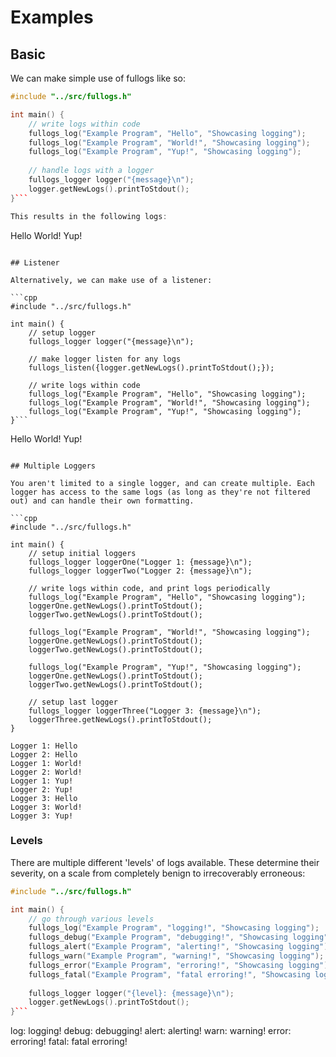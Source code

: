 # Examples

## Basic

We can make simple use of fullogs like so:

```cpp
#include "../src/fullogs.h"

int main() {
	// write logs within code
	fullogs_log("Example Program", "Hello", "Showcasing logging");
	fullogs_log("Example Program", "World!", "Showcasing logging");
	fullogs_log("Example Program", "Yup!", "Showcasing logging");
	
	// handle logs with a logger
	fullogs_logger logger("{message}\n");
	logger.getNewLogs().printToStdout();
}```

This results in the following logs:

```
Hello
World!
Yup!
```

## Listener

Alternatively, we can make use of a listener:

```cpp
#include "../src/fullogs.h"

int main() {
	// setup logger
	fullogs_logger logger("{message}\n");
	
	// make logger listen for any logs
	fullogs_listen({logger.getNewLogs().printToStdout();});
	
	// write logs within code
	fullogs_log("Example Program", "Hello", "Showcasing logging");
	fullogs_log("Example Program", "World!", "Showcasing logging");
	fullogs_log("Example Program", "Yup!", "Showcasing logging");
}```

```
Hello
World!
Yup!
```

## Multiple Loggers

You aren't limited to a single logger, and can create multiple. Each logger has access to the same logs (as long as they're not filtered out) and can handle their own formatting.

```cpp
#include "../src/fullogs.h"

int main() {
	// setup initial loggers
	fullogs_logger loggerOne("Logger 1: {message}\n");
	fullogs_logger loggerTwo("Logger 2: {message}\n");
	
	// write logs within code, and print logs periodically
	fullogs_log("Example Program", "Hello", "Showcasing logging");
	loggerOne.getNewLogs().printToStdout();
	loggerTwo.getNewLogs().printToStdout();
	
	fullogs_log("Example Program", "World!", "Showcasing logging");
	loggerOne.getNewLogs().printToStdout();
	loggerTwo.getNewLogs().printToStdout();
	
	fullogs_log("Example Program", "Yup!", "Showcasing logging");
	loggerOne.getNewLogs().printToStdout();
	loggerTwo.getNewLogs().printToStdout();
	
	// setup last logger
	fullogs_logger loggerThree("Logger 3: {message}\n");
	loggerThree.getNewLogs().printToStdout();
}
```

```
Logger 1: Hello
Logger 2: Hello
Logger 1: World!
Logger 2: World!
Logger 1: Yup!
Logger 2: Yup!
Logger 3: Hello
Logger 3: World!
Logger 3: Yup!
```

### Levels

There are multiple different 'levels' of logs available. These determine their severity, on a scale from completely benign to irrecoverably erroneous:

```cpp
#include "../src/fullogs.h"

int main() {
	// go through various levels
	fullogs_log("Example Program", "logging!", "Showcasing logging");
	fullogs_debug("Example Program", "debugging!", "Showcasing logging");
	fullogs_alert("Example Program", "alerting!", "Showcasing logging");
	fullogs_warn("Example Program", "warning!", "Showcasing logging");
	fullogs_error("Example Program", "erroring!", "Showcasing logging");
	fullogs_fatal("Example Program", "fatal erroring!", "Showcasing logging");
	
	fullogs_logger logger("{level}: {message}\n");
	logger.getNewLogs().printToStdout();
}```

```
log: logging!
debug: debugging!
alert: alerting!
warn: warning!
error: erroring!
fatal: fatal erroring!
```
